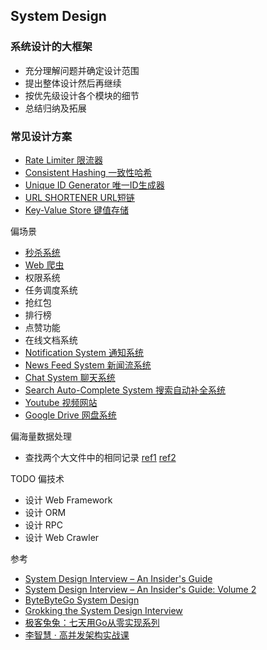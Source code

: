 ## System Design
### 系统设计的大框架
- 充分理解问题并确定设计范围
- 提出整体设计然后再继续
- 按优先级设计各个模块的细节
- 总结归纳及拓展

### 常见设计方案
- [Rate Limiter 限流器](https://github.com/gzhh/golang-notes/tree/main/system-design/rate-limiter.md)
- [Consistent Hashing 一致性哈希](https://github.com/gzhh/golang-notes/tree/main/system-design/consistent-hashing.md)
- [Unique ID Generator 唯一ID生成器](https://github.com/gzhh/golang-notes/tree/main/system-design/unique-id-generator.md)
- [URL SHORTENER URL短链](https://github.com/gzhh/golang-notes/tree/main/system-design/url-shortener.md)
- [Key-Value Store 键值存储](key-value-store.md)

偏场景
- [秒杀系统](spike-system.md)
- [Web 爬虫](web-crawler.md)
- 权限系统
- 任务调度系统
- 抢红包
- 排行榜
- 点赞功能
- 在线文档系统
- [Notification System 通知系统](notification-system.md)
- [News Feed System 新闻流系统](news-feed-system.md)
- [Chat System 聊天系统](chat-system.md)
- [Search Auto-Complete System 搜索自动补全系统](search-autocomplete-system.md)
- [Youtube 视频网站](youtube.md)
- [Google Drive 网盘系统](google-drive.md)

偏海量数据处理
- 查找两个大文件中的相同记录 [ref1](https://blog.csdn.net/Fly_as_tadpole/article/details/88375809) [ref2](https://www.zhihu.com/question/21827402)

TODO 偏技术
- 设计 Web Framework
- 设计 ORM
- 设计 RPC
- 设计 Web Crawler

参考
- [System Design Interview – An Insider's Guide](https://www.goodreads.com/book/show/54109255-system-design-interview-an-insider-s-guide)
- [System Design Interview – An Insider's Guide: Volume 2](https://www.goodreads.com/book/show/60631342-system-design-interview-an-insider-s-guide)
- [ByteByteGo System Design](https://blog.bytebytego.com)
- [Grokking the System Design Interview](https://www.educative.io/courses/grokking-the-system-design-interview)
- [极客兔兔：七天用Go从零实现系列](https://geektutu.com/post/gee.html)
- [李智慧 · 高并发架构实战课](https://time.geekbang.org/column/intro/100105701)

